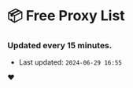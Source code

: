 # :package: Free Proxy List
### Updated every 15 minutes.

- Last updated: `2024-06-29 16:55`

:heart:
